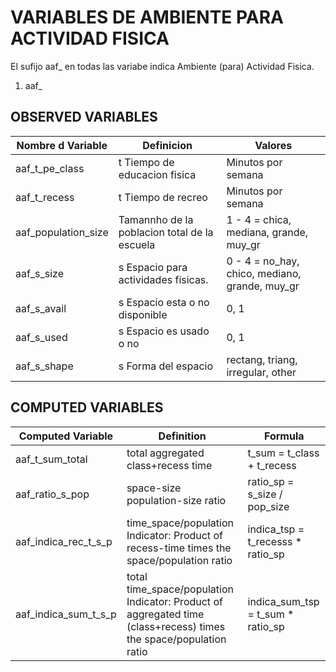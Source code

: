 # VARIABLES DE AMBIENTE PARA ACTIVIDAD FISICA
El sufijo aaf_ en todas las variabe indica Ambiente (para) Actividad Fisica.

1. aaf_

## OBSERVED VARIABLES
| Nombre d Variable | Definicion | Valores |
| ----------------- | -----------| ------- |
| aaf_t_pe_class| t Tiempo de educacion fisica          | Minutos por semana |
| aaf_t_recess	| t Tiempo de recreo                    | Minutos por semana |
| aaf_population_size | Tamannho de la poblacion total de la escuela | 1 - 4 = chica, mediana, grande, muy_gr |
| aaf_s_size	| s Espacio para actividades fisicas.   | 0 - 4 = no_hay, chico, mediano, grande, muy_gr|
| aaf_s_avail	| s Espacio esta o no disponible        | 0, 1 |
| aaf_s_used	| s Espacio es usado o no               | 0, 1 |
| aaf_s_shape	| s Forma del espacio                   | rectang, triang, irregular, other |

## COMPUTED VARIABLES
| Computed Variable | Definition | Formula |
| ----------------- | -----------| ------- |
| aaf_t_sum_total | total aggregated class+recess time  | t_sum = t_class + t_recess    |
| aaf_ratio_s_pop | space-size population-size ratio    | ratio_sp = s_size / pop_size     |
| aaf_indica_rec_t_s_p | time_space/population Indicator: Product of recess-time times the space/population ratio   | indica_tsp = t_recesss * ratio_sp          |
| aaf_indica_sum_t_s_p | total time_space/population Indicator: Product of aggregated time (class+recess) times the space/population ratio   | indica_sum_tsp = t_sum * ratio_sp  |
